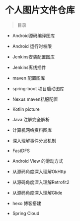 # 个人图片文件仓库

>目录

- Android源码编译图库

- Android 运行时权限

- Jenkins安装配置图库

- Jenkins离线插件 

- maven 配置图库

- spring-boot 项目启动图库

- Nexus maven私服配置

- Kotlin picture 

- Java 注解完全解析 

- 计算机网络资料图库

- 深入理解事件分发机制

- FastDFS

- Android View 的滑动方式

- 从源码角度深入理解OkHttp

- 从源码角度深入理解Retrofit2

- 从源码角度深入理解Glide

- hexo 博客搭建

- Spring Cloud